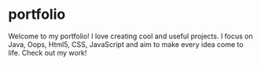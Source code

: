 # portfolio
Welcome to my portfolio! I love creating cool and useful projects. I focus on Java, Oops, Html5, CSS, JavaScript  and aim to make every idea come to life. Check out my work!
